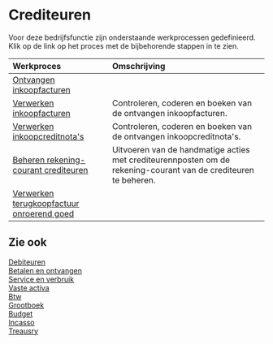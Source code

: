 # Crediteuren

Voor deze bedrijfsfunctie zijn onderstaande werkprocessen gedefinieerd. Klik op de link op het proces met de bijbehorende stappen in te zien.

Werkproces | Omschrijving
:--- | :---
[Ontvangen inkoopfacturen](ontvangen-inkoopfacturen/) | 
[Verwerken inkoopfacturen](verwerken-inkoopfacturen/) | Controleren, coderen en boeken van de ontvangen inkoopfacturen.
[Verwerken inkoopcreditnota's](verwerken-inkoopcreditnotas/) | Controleren, coderen en boeken van de ontvangen inkoopcreditnota's.
[Beheren rekening-courant crediteuren](beheren-rekening-courant-crediteuren/) | Uitvoeren van de handmatige acties met crediteurennposten  om de rekening-courant van de crediteuren te beheren.
[Verwerken terugkoopfactuur onroerend goed](verwerken-terugkoopfactuur-onroerend-goed/) | 

## Zie ook

[Debiteuren](../debiteuren/)  
[Betalen en ontvangen](../betalen-en-ontvangen/)  
[Service en verbruik](../service-en-verbruik/)  
[Vaste activa](../vaste-activa/)  
[Btw](../btw/)  
[Grootboek](../grootboek/)  
[Budget](../budget/)  
[Incasso](../incasso/)  
[Treausry](../treasury/)
